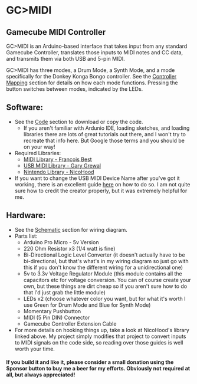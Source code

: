# GC>MIDI
## Gamecube MIDI Controller

GC>MIDI is an Arduino-based interface that takes input from any standard Gamecube Controller, translates those inputs to MIDI notes and CC data, and transmits them via both USB and 5-pin MIDI.

GC>MIDI has three modes, a Drum Mode, a Synth Mode, and a mode specifically for the Donkey Konga Bongo controller. See the [Controller Mapping](https://github.com/po8aster/GCMIDIController/tree/master/Controller%20Mapping) section for details on how each mode functions. Pressing the button switches between modes, indicated by the LEDs.

## Software:
* See the [Code](https://github.com/po8aster/GCMIDIController/tree/master/Code) section to download or copy the code.
  * If you aren't familiar with Ardunio IDE, loading sketches, and loading libraries there are lots of great tutorials out there, and I won't try to recreate that info here. But Google those terms and you should be on your way!
* Required Libraries:
  * [MIDI Library - Francois Best](https://www.arduino.cc/reference/en/libraries/midi-library/)
  * [USB MIDI Library - Gary Grewal](https://github.com/arduino-libraries/MIDIUSB)
  * [Nintendo Library - NicoHood](https://github.com/NicoHood/Nintendo)
* If you want to change the USB MIDI Device Name after you've got it working, there is an excellent guide [here](http://liveelectronics.musinou.net/MIDIdeviceName.php) on how to do so. I am not quite sure how to credit the creator properly, but it was extremely helpful for me.

## Hardware:
* See the [Schematic](https://github.com/po8aster/GCMIDIController/tree/master/Schematic) section for wiring diagram.
* Parts list:
  * Arduino Pro Micro - 5v Version
  * 220 Ohm Resistor x3 (1/4 watt is fine)
  * Bi-Directional Logic Level Converter (it doesn't actually have to be bi-directional, but that's what's in my wiring diagram so just go with this if you don't know the different wiring for a unidirectional one)
  * 5v to 3.3v Voltage Regulator Module (this module contains all the capacitors etc for voltage conversion. You can of course create your own, but these things are dirt cheap so if you aren't sure how to do that I'd just grab the little module)
  * LEDs x2 (choose whatever color you want, but for what it's worth I use Green for Drum Mode and Blue for Synth Mode)
  * Momentary Pushbutton
  * MIDI (5 Pin DIN) Connector
  * Gamecube Controller Extension Cable
* For more details on hooking things up, take a look at NicoHood's library linked above. My project simply modifies that project to convert inputs to MIDI signals on the code side, so reading over those guides is well worth your time.
  
#### If you build it and like it, please consider a small donation using the Sponsor button to buy me a beer for my efforts. Obviously not required at all, but always appreciated! 
